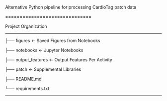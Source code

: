 Alternative Python pipeline for processing CardioTag patch data

==============================


Project Organization

------------
├── figures                  <- Saved Figures from Notebooks

├── notebooks               <- Jupyter Notebooks

├── output_features         <- Output Features Per Activity

├── patch                   <- Supplemental Libraries

├── README.md

└── requirements.txt



--------
